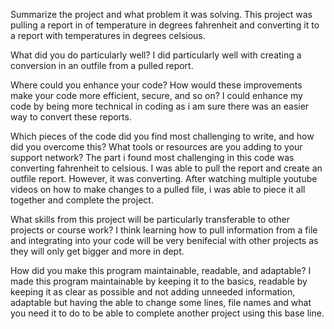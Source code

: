 Summarize the project and what problem it was solving.
    This project was pulling a report in of temperature in degrees fahrenheit and converting it to a report with temperatures in degrees celsious.
    
What did you do particularly well?
    I did particularly well with creating a conversion in an outfile from a pulled report.
    
Where could you enhance your code? How would these improvements make your code more efficient, secure, and so on?
    I could enhance my code by being more technical in coding as i am sure there was an easier way to convert these reports.
    
Which pieces of the code did you find most challenging to write, and how did you overcome this? What tools or resources are you adding to your support network?
    The part i found most challenging in this code was converting fahrenheit to celsious. I was able to pull the report and create an outfile report. However, it was converting. After watching multiple youtube videos on how to make changes to a pulled file, i was able to piece it all together and complete the project.
    
What skills from this project will be particularly transferable to other projects or course work?
    I think learning how to pull information from a file  and integrating into your code will be very benifecial with other projects as they will only get bigger and more in dept.
    
    
How did you make this program maintainable, readable, and adaptable?
    I made this program maintainable by keeping it to the basics, readable by keeping it as clear as possible and not adding unneeded information, adaptable but having the able to change some lines, file names and what you need it to do to be able to complete another project using this base line.
